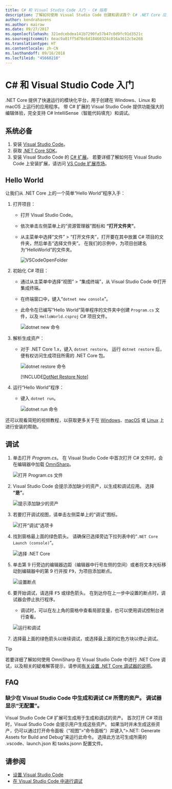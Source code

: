```yaml
---
title: C# 和 Visual Studio Code 入门 - C# 指南
description: 了解如何使用 Visual Studio Code 创建和调试首个 C# .NET Core 应用。
author: kendrahavens
ms.author: mairaw
ms.date: 09/27/2017
ms.openlocfilehash: 321edcebdea141b7290fa57b47c8d9fc91d3521c
ms.sourcegitcommit: 6eac9a01ff5d70c6d18460324c016a3612c5e268
ms.translationtype: HT
ms.contentlocale: zh-CN
ms.lasthandoff: 09/16/2018
ms.locfileid: "45668218"
---
```

# <a name="get-started-with-c-and-visual-studio-code"></a>C# 和 Visual Studio Code 入门

.NET Core 提供了快速运行的模块化平台，用于创建在 Windows、Linux 和 macOS 上运行的应用程序。 带 C# 扩展的 Visual Studio Code 提供功能强大的编辑体验，完全支持 C# IntelliSense（智能代码填充）和调试。

## <a name="prerequisites"></a>系统必备

1. 安装 [Visual Studio Code](https://code.visualstudio.com/)。
2. 获取 [.NET Core SDK](https://www.microsoft.com/net/download/core)。
3. 安装 Visual Studio Code 的 [C# 扩展](https://marketplace.visualstudio.com/items?itemName=ms-vscode.csharp)。 若要详细了解如何在 Visual Studio Code 上安装扩展，请访问 [VS Code 扩展市场](https://code.visualstudio.com/docs/editor/extension-gallery)。

## <a name="hello-world"></a>Hello World

让我们从 .NET Core 上的一个简单“Hello World”程序入手：

1. 打开项目：

    * 打开 Visual Studio Code。
    * 依次单击左侧菜单上的“资源管理器”图标和 **“打开文件夹”**。
    * 从主菜单中选择“文件” > “打开文件夹”，打开要在其中放置 C# 项目的文件夹，然后单击“选择文件夹”。 在我们的示例中，为项目创建名为“HelloWorld”的文件夹。

      ![VSCodeOpenFolder](media/with-visual-studio-code/vscodeopenfolder.png)

2. 初始化 C# 项目：
    * 通过从主菜单中选择“视图” > “集成终端”，从 Visual Studio Code 中打开集成终端。
    * 在终端窗口中，键入“`dotnet new console`”。
    * 此命令在已编写“Hello World”简单程序的文件夹中创建 `Program.cs` 文件，以及 `HelloWorld.csproj` C# 项目文件。

      ![dotnet new 命令](media/with-visual-studio-code/dotnetnew.png)

3. 解析生成资产：

    * 对于 .NET Core 1.x，键入 `dotnet restore`。 运行 `dotnet restore` 后，便有权访问生成项目所需的 .NET Core 包。

      ![dotnet restore 命令](media/with-visual-studio-code/dotnetrestore.png)

      [!INCLUDE[DotNet Restore Note](~/includes/dotnet-restore-note.md)]

4. 运行“Hello World”程序：

    * 键入 `dotnet run`。

      ![dotnet run 命令](media/with-visual-studio-code/dotnetrun.png)

还可以观看简短的视频教程，以获取更多关于在 [Windows](https://channel9.msdn.com/Blogs/dotnet/Get-started-with-VS-Code-using-CSharp-and-NET-Core)、[macOS](https://channel9.msdn.com/Blogs/dotnet/Get-started-with-VS-Code-using-CSharp-and-NET-Core-on-MacOS) 或 [Linux](https://channel9.msdn.com/Blogs/dotnet/Get-started-with-VS-Code-Csharp-dotnet-Core-Ubuntu) 上进行安装的帮助。

## <a name="debug"></a>调试

1. 单击打开 *Program.cs*。 在 Visual Studio Code 中首次打开 C# 文件时，会在编辑器中加载 [OmniSharp](http://www.omnisharp.net/)。

    ![打开 Program.cs 文件](media/with-visual-studio-code/opencs.png)

2. Visual Studio Code 会提示添加缺少的资产，以生成和调试应用。 选择 **“是”**。

    ![提示添加缺少的资产](media/with-visual-studio-code/missing-assets.png)

3. 若要打开调试视图，请单击左侧菜单上的“调试”图标。

    ![打开“调试”选项卡](media/with-visual-studio-code/opendebug.png)

4. 找到窗格最上面的绿色箭头。 请确保已选择旁边下拉列表中的“`.NET Core Launch (console)`”。

    ![选择 .NET Core](media/with-visual-studio-code/selectcore.png)

5. 单击第 9 行旁边的编辑器边距（编辑器中行号左侧的空间）或者将文本光标移动到编辑器中的第 9 行并按 <kbd>F9</kbd>，为项目添加断点。

    ![设置断点](media/with-visual-studio-code/setbreakpoint.png)

6. 要开始调试，请选择 <kbd>F5</kbd> 或绿色箭头。 在到达你在上一步中设置的断点时，调试器会停止执行程序。
    * 调试时，可以在左上角的窗格中查看局部变量，也可以使用调试控制台进行查看。

    ![运行和调试](media/with-visual-studio-code/rundebug.png)

7. 选择最上面的绿色箭头以继续调试，或选择最上面的红色方块以停止调试。

> [!TIP]
> 若要详细了解如何使用 OmniSharp 在 Visual Studio Code 中进行 .NET Core 调试，以及相关的疑难解答提示，请参阅[有关设置 .NET Core 调试器的说明](https://github.com/OmniSharp/omnisharp-vscode/blob/master/debugger.md)。

## <a name="faq"></a>FAQ

### <a name="im-missing-required-assets-to-build-and-debug-c-in-visual-studio-code-my-debugger-says-no-configuration"></a>缺少在 Visual Studio Code 中生成和调试 C# 所需的资产。 调试器显示“无配置”。

Visual Studio Code C# 扩展可生成用于生成和调试的资产。 首次打开 C# 项目时，Visual Studio Code 会提示用户生成这些资产。 如果当时并未生成这些资产，仍可以通过打开命令面板（“视图”>“命令面板”）并键入“>.NET: Generate Assets for Build and Debug”来运行此命令。 选择此方法可生成所需的 .vscode、launch.json 和 tasks.jsonn 配置文件。

## <a name="see-also"></a>请参阅

* [设置 Visual Studio Code](https://code.visualstudio.com/docs/setup/setup-overview)
* [在 Visual Studio Code 中进行调试](https://code.visualstudio.com/Docs/editor/debugging)
